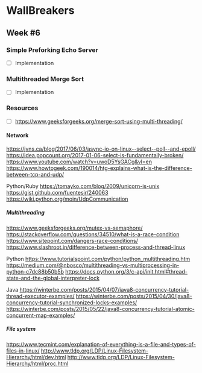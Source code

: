 # WallBreakers

## Week #6

### Simple Preforking Echo Server
- [ ] Implementation

### Multithreaded Merge Sort
- [ ] Implementation

### Resources

- [ ] https://www.geeksforgeeks.org/merge-sort-using-multi-threading/

#### Network
https://jvns.ca/blog/2017/06/03/async-io-on-linux--select--poll--and-epoll/
https://idea.popcount.org/2017-01-06-select-is-fundamentally-broken/
https://www.youtube.com/watch?v=uwoD5YsGACg&vl=en
https://www.howtogeek.com/190014/htg-explains-what-is-the-difference-between-tcp-and-udp/

Python/Ruby
https://tomayko.com/blog/2009/unicorn-is-unix
https://gist.github.com/fuentesjr/240063
https://wiki.python.org/moin/UdpCommunication


##### Multithreading
https://www.geeksforgeeks.org/mutex-vs-semaphore/
https://stackoverflow.com/questions/34510/what-is-a-race-condition
https://www.sitepoint.com/dangers-race-conditions/
https://www.slashroot.in/difference-between-process-and-thread-linux

Python
https://www.tutorialspoint.com/python/python_multithreading.htm
https://medium.com/@nbosco/multithreading-vs-multiprocessing-in-python-c7dc88b50b5b
https://docs.python.org/3/c-api/init.html#thread-state-and-the-global-interpreter-lock

Java
https://winterbe.com/posts/2015/04/07/java8-concurrency-tutorial-thread-executor-examples/
https://winterbe.com/posts/2015/04/30/java8-concurrency-tutorial-synchronized-locks-examples/
https://winterbe.com/posts/2015/05/22/java8-concurrency-tutorial-atomic-concurrent-map-examples/
	
##### File system
https://www.tecmint.com/explanation-of-everything-is-a-file-and-types-of-files-in-linux/
http://www.tldp.org/LDP/Linux-Filesystem-Hierarchy/html/dev.html
http://www.tldp.org/LDP/Linux-Filesystem-Hierarchy/html/proc.html


